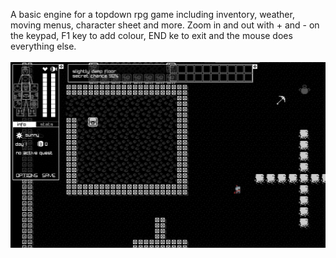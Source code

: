 A basic engine for a topdown rpg game including inventory, weather, moving menus, character sheet and more. Zoom in and out with + and - on the keypad, F1 key to add colour, END ke to exit and the mouse does everything else.
<br /><br />
<img src="supakastleqwest.png" border="0" />
<br />
